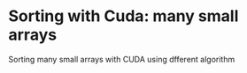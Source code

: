 # Sorting with Cuda: many small arrays
 Sorting many small arrays with CUDA using dfferent algorithm
